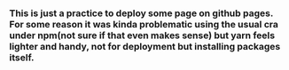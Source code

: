 ### This is just a practice to deploy some page on github pages. For some reason it was kinda problematic using the usual cra under npm(not sure if that even makes sense) but yarn feels lighter and handy, not for deployment but installing packages itself.
